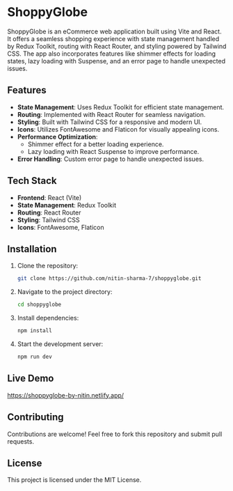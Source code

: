 # ShoppyGlobe

ShoppyGlobe is an eCommerce web application built using Vite and React. It offers a seamless shopping experience with state management handled by Redux Toolkit, routing with React Router, and styling powered by Tailwind CSS. The app also incorporates features like shimmer effects for loading states, lazy loading with Suspense, and an error page to handle unexpected issues.

## Features

- **State Management**: Uses Redux Toolkit for efficient state management.
- **Routing**: Implemented with React Router for seamless navigation.
- **Styling**: Built with Tailwind CSS for a responsive and modern UI.
- **Icons**: Utilizes FontAwesome and Flaticon for visually appealing icons.
- **Performance Optimization**:
  - Shimmer effect for a better loading experience.
  - Lazy loading with React Suspense to improve performance.
- **Error Handling**: Custom error page to handle unexpected issues.

## Tech Stack

- **Frontend**: React (Vite)
- **State Management**: Redux Toolkit
- **Routing**: React Router
- **Styling**: Tailwind CSS
- **Icons**: FontAwesome, Flaticon

## Installation

1. Clone the repository:
   ```sh
   git clone https://github.com/nitin-sharma-7/shoppyglobe.git
   ```
2. Navigate to the project directory:
   ```sh
   cd shoppyglobe
   ```
3. Install dependencies:
   ```sh
   npm install
   ```
4. Start the development server:
   ```sh
   npm run dev
   ```

## Live Demo

https://shoppyglobe-by-nitin.netlify.app/

## Contributing

Contributions are welcome! Feel free to fork this repository and submit pull requests.

## License

This project is licensed under the MIT License.
